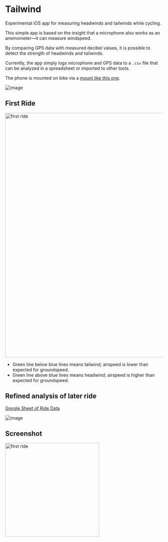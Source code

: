 # Tailwind
Experimental iOS app for measuring headwinds and tailwinds while cycling.

This simple app is based on the insight that a microphone also works as an anemometer—it can measure windspeed. 

By comparing GPS data with measured decibel values, it is possible to detect the strength of headwinds and tailwinds.

Currently, the app simply logs microphone and GPS data to a `.csv` file that can be analyzed in a spreadsheet or imported to other tools. 

The phone is mounted on bike via a [mount like this one](https://www.amazon.com/gp/product/B074CBYVX4/ref=oh_aui_detailpage_o08_s00?ie=UTF8&psc=1).

![image](https://user-images.githubusercontent.com/673455/42014051-77878a8c-7a5d-11e8-839f-a4cb810c5df6.png)


## First Ride
<img width="780" alt="first ride" src="https://user-images.githubusercontent.com/673455/42013725-d98193ce-7a5b-11e8-8df2-de761cd307db.png">

- Green line below blue lines means tailwind; airspeed is lower than expected for groundspeed.
- Green line above blue lines means headwind; airspeed is higher than expected for groundspeed.

## Refined analysis of later ride
[Google Sheet of Ride Data](https://docs.google.com/spreadsheets/d/1NuRT2WWrLtoPws-C2KsLPZbLnIgmoRGPuB6BTQKMl-I/edit?usp=sharing)

![image](https://user-images.githubusercontent.com/673455/42013852-6880bcee-7a5c-11e8-9a53-1094679e04ad.png)


## Screenshot
<img width="300" alt="first ride" src="https://user-images.githubusercontent.com/673455/42013611-5b93a150-7a5b-11e8-91c1-8f38aa0ea757.PNG">


